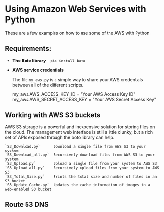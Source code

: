 Using Amazon Web Services with Python
========================================

These are a few examples on how to use some of the AWS with Python


## Requirements:

* **The Boto library** - `pip install boto`
* **AWS service credentials** 
  
    The file `my_aws.py` is a simple way to share your AWS credentials between all of the different scripts.

    my_aws.AWS_ACCESS_KEY_ID = "Your AWS Access Key ID"
    my_aws.AWS_SECRET_ACCESS_KEY = "Your AWS Secret Access Key"


## Working with AWS S3 buckets

AWS S3 storage is a powerful and inexpensive solution for storing files on the cloud. The management web interface is still a little clunky, but a rich set of APIs exposed through the boto library can help.
    
    `S3_Download.py`      Download a single file from AWS S3 to your system
    `S3_Download_all.py`  Recursively download files from AWS S3 to your system
    `S3_Upload.py`        Upload a single file from your system to AWS S3
    `S3_Upload_all.py`    Recursively upload files from your system to AWS S3
    `S3_Total_Size.py`    Prints the total size and number of files in an S3 bucket
    `S3_Update_Cache.py`  Updates the cache information of images in a web-enabled S3 bucket

## Route 53 DNS

